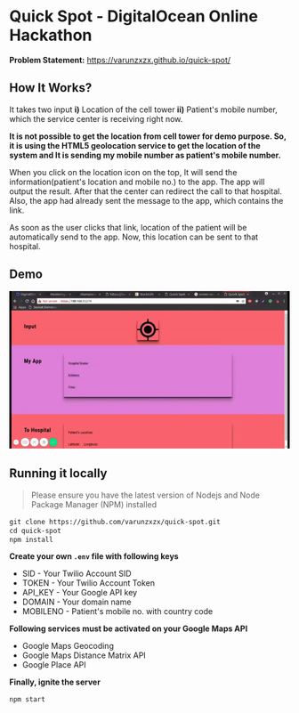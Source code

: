 
# Quick Spot - DigitalOcean Online Hackathon
**Problem Statement:** https://varunzxzx.github.io/quick-spot/
## How It Works?
It takes two input **i)** Location of the cell tower **ii)** Patient's mobile number, which the service center is receiving right now.

**It is not possible to get the location from cell tower for demo purpose. So, it is using the HTML5 geolocation service to get the location of the system and It is sending my mobile number as patient's mobile number.**

When you click on the location icon on the top, It will send the information(patient's location and mobile no.) to the app. The app
will output the result. After that the center can redirect the call to that hospital. Also, the app had already sent the message to the app, which contains the link.

As soon as the user clicks that link, location of the patient will be automatically send to the app. Now, this location can be sent to that hospital.

## Demo
![Quick Spot Demo GIF](/docs/quick-spot.gif)

## Running it locally
> Please ensure you have the latest version of Nodejs and Node Package Manager (NPM) installed

```
git clone https://github.com/varunzxzx/quick-spot.git
cd quick-spot
npm install
```
**Create your own ```.env``` file with following keys**

* SID - Your Twilio Account SID
* TOKEN - Your Twilio Account Token
* API_KEY - Your Google API key
* DOMAIN - Your domain name
* MOBILENO - Patient's mobile no. with country code

**Following services must be activated on your Google Maps API**
* Google Maps Geocoding
* Google Maps Distance Matrix API
* Google Place API

**Finally, ignite the server**
```
npm start
```


